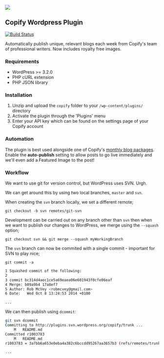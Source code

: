![](https://raw.githubusercontent.com/copify/copify-wordpress/assets/banner-772x250.png)

## Copify Wordpress Plugin

[![Build Status](https://secure.travis-ci.org/copify/copify-wordpress.png?branch=master)](https://travis-ci.org/copify/copify-wordpress/)

Automatically publish unique, relevant blogs each week from Copify's team of professional writers. Now includes royalty free images.

### Requirements

* WordPress >= 3.2.0
* PHP cURL extension
* PHP JSON library

### Installation

1. Unzip and upload the `copify` folder to your `/wp-content/plugins/` directory
2. Activate the plugin through the 'Plugins' menu
3. Enter your API key which can be found on the settings page of your Copify account

### Automation

The plugin is best used alongside one of Copify's [monthly blog packages](http://copify.com/blog-packages). Enable the <b>auto-publish</b> setting to allow posts to go live immediately and we'll even add a Featured Image to the post!

### Workflow

We want to use git for version control, but WordPress uses SVN. Urgh.

We can get around this by using two local branches, `master` and `svn`.

When creating the `svn` branch locally, we set a different remote;

`git checkout -b svn remotes/git-svn`

Development can be carried out on any branch other than `svn` then when we want to publish our changes to WordPress, we merge using the `--squash` option;

`git checkout svn && git merge --squash myWorkingBranch`

The `svn` branch can now be commited with a single commit - important for SVN to play nice;

`git commit -a`

```bash
1 Squashed commit of the following:
2 
3 commit bc314d4aec1ce5a69eaea06e601943f0cfe06eaf
4 Merge: b09a9b4 17a8ef7
5 Author: Rob McVey <robmcvey@gmail.com>
6 Date:   Wed Oct 8 13:24:53 2014 +0100

...
```

We can then publish using `dcommit`:

```bash
git svn dcommit
Committing to http://plugins.svn.wordpress.org/copify/trunk ...
	M	README.md
Committed r1003783
	M	README.md
r1003783 = 3a7bb6a653e0eba4a382c6bccdd95267aa3657b3 (refs/remotes/trunk)

...
```




